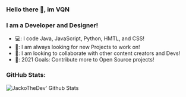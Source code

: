 ### Hello there 👋, im VQN 


### I am a Developer and Designer!
* 💻: I code Java, JavaScript, Python, HMTL, and CSS!
* 🌱: I am always looking for new Projects to work on! 
* 👯: I am looking to collaborate with other content creators and Devs!
* 🥅: 2021 Goals: Contribute more to Open Source projects!


### GitHub Stats:

<img align="left" alt="JackoTheDev' Github Stats" src="https://github-readme-stats.appleluis.vercel.app/api?username=JackoTheDev&show_icons=true&hide_border=true" />





<br />

[java]: https://en.wikipedia.org/wiki/Java
[javascript]: https://en.wikipedia.org/wiki/JavaScript
[python]: https://en.wikipedia.org/wiki/Python_(programming_language)
[html]: https://en.wikipedia.org/wiki/HTML
[css]: https://en.wikipedia.org/wiki/CSS
[php]: https://en.wikipedia.org/wiki/PHP


<br />

[website]: https://JackoTheDev.xyz/

